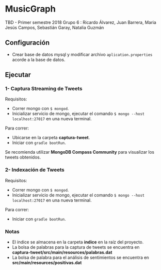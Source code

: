 # MusicGraph

TBD - Primer semestre 2018
Grupo 6 : Ricardo Álvarez, Juan Barrera, Maria Jesús Campos, Sebastián Garay, Natalia Guzmán

## Configuración

* Crear base de datos mysql y modificar archivo `aplication.properties` acorde a la base de datos.

## Ejecutar

### 1- Captura Streaming de Tweets

Requisitos: 
* Correr mongo con `$ mongod`.
* Inicializar servicio de mongo, ejecutar el comando `$ mongo --host localhost:27017` en una nueva terminal.

Para correr:
* Ubicarse en la carpeta **captura-tweet**.
* Iniciar con `gradle bootRun`.

Se recomienda utilizar **MongoDB Compass Community** para visualizar los tweets obtenidos.

### 2- Indexación de Tweets

Requisitos: 
* Correr mongo con `$ mongod`.
* Inicializar servicio de mongo, ejecutar el comando `$ mongo --host localhost:27017` en una nueva terminal.

Para correr:
* Iniciar con `gradle bootRun`.

### Notas

* El índice se almacena en la carpeta **indice** en la raíz del proyecto.
* La bolsa de palabras para la captura de tweets se encuentra en **captura-tweet/src/main/resources/palabras.dat**
* La bolsa de palabra para el análisis de sentimientos se encuentra en **src/main/resources/positivas.dat**